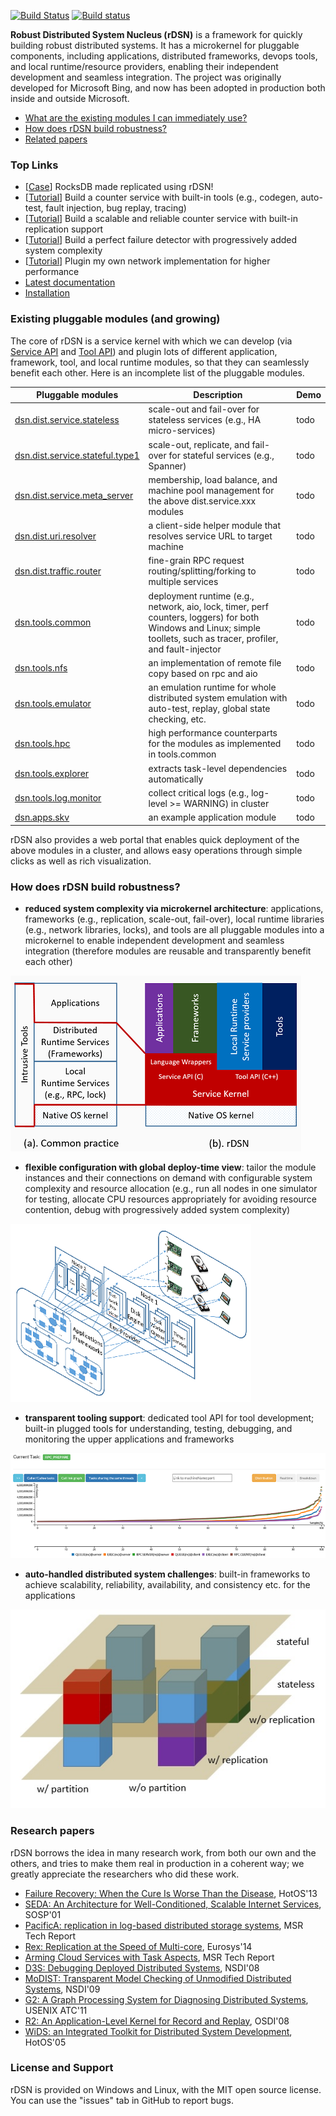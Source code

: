 [![Build Status](https://travis-ci.org/Microsoft/rDSN.svg?branch=master)](https://travis-ci.org/Microsoft/rDSN) [![Build status](https://ci.appveyor.com/api/projects/status/hkryxjf16uhyqie7?svg=true)](https://ci.appveyor.com/project/Microsoft/rdsn)

**Robust Distributed System Nucleus (rDSN)** is a framework for quickly building robust distributed systems. It has a microkernel for pluggable components, including applications, distributed frameworks, devops tools, and local runtime/resource providers, enabling their independent development and seamless integration. The project was originally developed for Microsoft Bing, and now has been adopted in production both inside and outside Microsoft.

* [What are the existing modules I can immediately use?](#existing)
* [How does rDSN build robustness?](#novel)
* [Related papers](#papers)


### Top Links
 * [[Case](https://github.com/imzhenyu/rocksdb)] RocksDB made replicated using rDSN!
 * [[Tutorial](https://github.com/Microsoft/rDSN/wiki/Tutorial:-Build-A-Single-Node-Counter-Service)] Build a counter service with built-in tools (e.g., codegen, auto-test, fault injection, bug replay, tracing)
 * [[Tutorial](https://github.com/Microsoft/rDSN/wiki/Tutorial:-Build-A-Scalable-and-Reliable-Counter-Service)] Build a scalable and reliable counter service with built-in replication support
 * [[Tutorial](https://github.com/Microsoft/rDSN/wiki/Tutorial:-Perfect-Failure-Detector)] Build a perfect failure detector with progressively added system complexity
 * [[Tutorial](https://github.com/Microsoft/rDSN/wiki/Tutorial:-Plugin-A-New-Network-Implementation)] Plugin my own network implementation for higher performance
 * [Latest documentation](http://imzhenyu.github.io/rDSN/documents/v1/html/index.html)
 * [Installation](https://github.com/Microsoft/rDSN/wiki/Installation)

 
### <a name="existing">Existing pluggable modules (and growing) </a>

The core of rDSN is a service kernel with which we can develop (via [Service API](http://imzhenyu.github.io/rDSN/documents/v1/html/group__service-api.html) and [Tool API](http://imzhenyu.github.io/rDSN/documents/v1/html/group__tool-api.html)) and plugin lots of different application, framework, tool, and local runtime modules, so that they can seamlessly benefit each other. Here is an incomplete list of the pluggable modules.

| Pluggable modules | Description | Demo |
|--------|-------------|------|
| [dsn.dist.service.stateless](https://github.com/imzhenyu/rDSN.dist.service/tree/master/src/app_daemon)      | scale-out and fail-over for stateless services (e.g., HA micro-services) | todo |
| [dsn.dist.service.stateful.type1](https://github.com/imzhenyu/rDSN.dist.service/tree/master/src/replica_server) | scale-out, replicate, and fail-over for stateful services (e.g., Spanner) | todo |
| [dsn.dist.service.meta_server](https://github.com/imzhenyu/rDSN.dist.service/tree/master/src/meta_server)    | membership, load balance, and machine pool management for the above dist.service.xxx modules | todo |
| [dsn.dist.uri.resolver](https://github.com/Microsoft/rDSN/tree/master/src/plugins/dist.uri.resolver)           | a client-side helper module that resolves service URL to target machine | todo |
| [dsn.dist.traffic.router](https://github.com/imzhenyu/rDSN.dist.traffic.router)         | fine-grain RPC request routing/splitting/forking to multiple services | todo |
| [dsn.tools.common](https://github.com/Microsoft/rDSN/tree/master/src/plugins/tools.common)                | deployment runtime (e.g., network, aio, lock, timer, perf counters, loggers) for both Windows and Linux; simple toollets, such as tracer, profiler, and fault-injector | todo |
| [dsn.tools.nfs](https://github.com/Microsoft/rDSN/tree/master/src/plugins/tools.nfs)                   | an implementation of remote file copy based on rpc and aio | todo |
| [dsn.tools.emulator](https://github.com/Microsoft/rDSN/tree/master/src/plugins/tools.emulator)              | an emulation runtime for whole distributed system emulation with auto-test, replay, global state checking, etc. | todo |
| [dsn.tools.hpc](https://github.com/imzhenyu/rDSN.tools.hpc)                   | high performance counterparts for the modules as implemented in tools.common | todo |
| [dsn.tools.explorer](https://github.com/imzhenyu/rDSN.tools.explorer)              | extracts task-level dependencies automatically | todo |
| [dsn.tools.log.monitor](https://github.com/imzhenyu/rDSN.tools.log.monitor)           | collect critical logs (e.g., log-level >= WARNING) in cluster | todo |
| [dsn.apps.skv](https://github.com/Microsoft/rDSN/tree/master/src/plugins/apps.skv)                    | an example application module | todo | 

rDSN also provides a web portal that enables quick deployment of the above modules in a cluster, and allows easy operations through simple clicks as well as rich visualization. 

### <a name="novel"> How does rDSN build robustness? </a>

 * **reduced system complexity via microkernel architecture**: applications, frameworks (e.g., replication, scale-out, fail-over), local runtime libraries (e.g., network libraries, locks), and tools are all pluggable modules into a microkernel to enable independent development and seamless integration (therefore modules are reusable and transparently benefit each other)

 ![rDSN Architecture](doc/imgs/arch.png)

 * **flexible configuration with global deploy-time view**: tailor the module instances and their connections on demand with configurable system complexity and resource allocation (e.g., run all nodes in one simulator for testing, allocate CPU resources appropriately for avoiding resource contention, debug with progressively added system complexity)

 ![rDSN Configuration](doc/imgs/config.png)

 * **transparent tooling support**: dedicated tool API for tool development; built-in plugged tools for understanding, testing, debugging, and monitoring the upper applications and frameworks

 ![rDSN Architecture](doc/imgs/viz.png)

 * **auto-handled distributed system challenges**: built-in frameworks to achieve scalability, reliability, availability, and consistency etc. for the applications

 ![rDSN service model](doc/imgs/rdsn-layer2.jpg)

### <a name="papers"> Research papers </a>

rDSN borrows the idea in many research work, from both our own and the others, and tries to make them real in production in a coherent way; we greatly appreciate the researchers who did these work.

 * [Failure Recovery: When the Cure Is Worse Than the Disease](https://www.microsoft.com/en-us/research/wp-content/uploads/2016/02/FailureRecoveryBeEvil.pdf), HotOS'13
 * [SEDA: An Architecture for Well-Conditioned, Scalable Internet Services](https://www.eecs.harvard.edu/~mdw/papers/seda-sosp01.pdf), SOSP'01
 * [PacificA: replication in log-based distributed storage systems](https://www.microsoft.com/en-us/research/wp-content/uploads/2008/02/tr-2008-25.pdf), MSR Tech Report
 * [Rex: Replication at the Speed of Multi-core](https://www.microsoft.com/en-us/research/wp-content/uploads/2016/02/ppaxos.pdf), Eurosys'14
 * [Arming Cloud Services with Task Aspects](https://www.microsoft.com/en-us/research/wp-content/uploads/2016/02/zion.techreport.pdf), MSR Tech Report
 * [D3S: Debugging Deployed Distributed Systems](https://www.microsoft.com/en-us/research/wp-content/uploads/2008/02/d3s_nsdi08.pdf), NSDI'08
 * [MoDIST: Transparent Model Checking of Unmodified Distributed Systems](http://www.cs.columbia.edu/~junfeng/papers/modist-nsdi09.pdf), NSDI'09
 * [G2: A Graph Processing System for Diagnosing Distributed Systems](https://www.microsoft.com/en-us/research/wp-content/uploads/2016/02/G2-cr.pdf), USENIX ATC'11
 * [R2: An Application-Level Kernel for Record and Replay](https://www.microsoft.com/en-us/research/wp-content/uploads/2016/02/r2-osdi08.pdf), OSDI'08
 * [WiDS: an Integrated Toolkit for Distributed System Development](https://www.microsoft.com/en-us/research/wp-content/uploads/2005/06/wids.pdf), HotOS'05

### License and Support

rDSN is provided on Windows and Linux, with the MIT open source license. You can use the "issues" tab in GitHub to report bugs.

